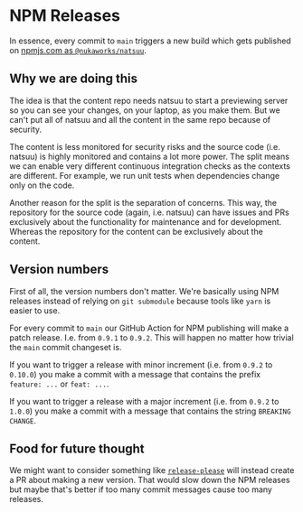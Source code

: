 # NPM Releases

In essence, every commit to `main` triggers a new build which gets
published on [npmjs.com as
`@nukaworks/natsuu`](https://www.npmjs.com/package/@nukaworks/natsuu).

## Why we are doing this

The idea is that the content repo needs natsuu to start a previewing
server so you can see your changes, on your laptop, as you make them.
But we can't put all of natsuu and all the content in the same repo
because of security.

The content is less monitored for security risks and the source code
(i.e. natsuu) is highly monitored and contains a lot more power. The
split means we can enable very different continuous integration checks
as the contexts are different. For example, we run unit tests when
dependencies change only on the code.

Another reason for the split is the separation of concerns. This way,
the repository for the source code (again, i.e. natsuu) can have issues
and PRs exclusively about the functionality for maintenance and for
development. Whereas the repository for the content can be exclusively
about the content.

## Version numbers

First of all, the version numbers don't matter. We're basically using NPM
releases instead of relying on `git submodule` because tools like
`yarn` is easier to use.

For every commit to `main` our GitHub Action for NPM publishing will
make a patch release. I.e. from `0.9.1` to `0.9.2`. This will happen no
matter how trivial the `main` commit changeset is.

If you want to trigger a release with minor increment (i.e. from `0.9.2`
to `0.10.0`) you make a commit with a message that contains the
prefix `feature: ...` or `feat: ...`.

If you want to trigger a release with a major increment (i.e. from
`0.9.2` to `1.0.0`) you make a commit with a message that contains the
string `BREAKING CHANGE`.

## Food for future thought

We might want to consider something like
[`release-please`](https://github.com/googleapis/release-please)
will instead create a PR about making a new version. That would slow
down the NPM releases but maybe that's better if too many commit messages
cause too many releases.
